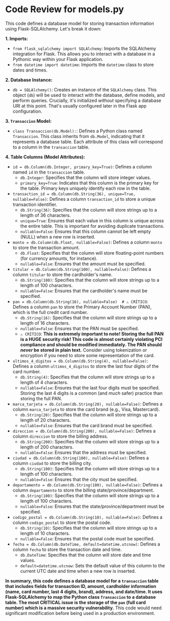 <!-- hash:8f41e00733a676de3664c15d4be0338bbbc808143dc3bfd3ff9fea0122fa2bc2 -->
# Code Review for models.py

This code defines a database model for storing transaction information using Flask-SQLAlchemy. Let's break it down:

**1. Imports:**

*   `from flask_sqlalchemy import SQLAlchemy`:  Imports the SQLAlchemy integration for Flask. This allows you to interact with a database in a Pythonic way within your Flask application.
*   `from datetime import datetime`: Imports the `datetime` class to store dates and times.

**2. Database Instance:**

*   `db = SQLAlchemy()`:  Creates an instance of the `SQLAlchemy` class. This object (`db`) will be used to interact with the database, define models, and perform queries.  Crucially, it's initialized *without* specifying a database URI at this point.  That's usually configured later in the Flask app configuration.

**3. `Transaccion` Model:**

*   `class Transaccion(db.Model):`:  Defines a Python class named `Transaccion`. This class inherits from `db.Model`, indicating that it represents a database table. Each attribute of this class will correspond to a column in the `transaccion` table.

**4. Table Columns (Model Attributes):**

*   `id = db.Column(db.Integer, primary_key=True)`:  Defines a column named `id` in the `transaccion` table.
    *   `db.Integer`: Specifies that the column will store integer values.
    *   `primary_key=True`:  Indicates that this column is the primary key for the table. Primary keys uniquely identify each row in the table.
*   `transaction_id = db.Column(db.String(36), unique=True, nullable=False)`: Defines a column `transaction_id` to store a unique transaction identifier.
    *   `db.String(36)`:  Specifies that the column will store strings up to a length of 36 characters.
    *   `unique=True`:  Ensures that each value in this column is unique across the entire table.  This is important for avoiding duplicate transactions.
    *   `nullable=False`:  Ensures that this column cannot be left empty (NULL) when a new row is inserted.
*   `monto = db.Column(db.Float, nullable=False)`: Defines a column `monto` to store the transaction amount.
    *   `db.Float`: Specifies that the column will store floating-point numbers (for currency amounts, for instance).
    *   `nullable=False`: Ensures that the amount must be specified.
*   `titular = db.Column(db.String(100), nullable=False)`: Defines a column `titular` to store the cardholder's name.
    *   `db.String(100)`: Specifies that the column will store strings up to a length of 100 characters.
    *   `nullable=False`: Ensures that the cardholder's name must be specified.
*   `pan = db.Column(db.String(16), nullable=False)  # ⚠️ CRÍTICO`: Defines a column `pan` to store the Primary Account Number (PAN), which is the full credit card number.
    *   `db.String(16)`: Specifies that the column will store strings up to a length of 16 characters.
    *   `nullable=False`: Ensures that the PAN must be specified.
    *   `⚠️ CRÍTICO`:  **This is extremely important to note!  Storing the full PAN is a HUGE security risk!  This code is almost certainly violating PCI compliance and should be modified immediately.  The PAN should *never* be stored in plain text.** Consider using tokenization or encryption if you need to store some representation of the card.
*   `ultimos_4_digitos = db.Column(db.String(4), nullable=False)`: Defines a column `ultimos_4_digitos` to store the last four digits of the card number.
    *   `db.String(4)`: Specifies that the column will store strings up to a length of 4 characters.
    *   `nullable=False`: Ensures that the last four digits must be specified. Storing the last 4 digits is a common (and *much* safer) practice than storing the full PAN.
*   `marca_tarjeta = db.Column(db.String(20), nullable=False)`: Defines a column `marca_tarjeta` to store the card brand (e.g., Visa, Mastercard).
    *   `db.String(20)`: Specifies that the column will store strings up to a length of 20 characters.
    *   `nullable=False`: Ensures that the card brand must be specified.
*   `direccion = db.Column(db.String(200), nullable=False)`: Defines a column `direccion` to store the billing address.
    *   `db.String(200)`: Specifies that the column will store strings up to a length of 200 characters.
    *   `nullable=False`: Ensures that the address must be specified.
*   `ciudad = db.Column(db.String(100), nullable=False)`: Defines a column `ciudad` to store the billing city.
    *   `db.String(100)`: Specifies that the column will store strings up to a length of 100 characters.
    *   `nullable=False`: Ensures that the city must be specified.
*   `departamento = db.Column(db.String(100), nullable=False)`: Defines a column `departamento` to store the billing state/province/department.
    *   `db.String(100)`: Specifies that the column will store strings up to a length of 100 characters.
    *   `nullable=False`: Ensures that the state/province/department must be specified.
*   `codigo_postal = db.Column(db.String(10), nullable=False)`: Defines a column `codigo_postal` to store the postal code.
    *   `db.String(10)`: Specifies that the column will store strings up to a length of 10 characters.
    *   `nullable=False`: Ensures that the postal code must be specified.
*   `fecha = db.Column(db.DateTime, default=datetime.utcnow)`: Defines a column `fecha` to store the transaction date and time.
    *   `db.DateTime`: Specifies that the column will store date and time values.
    *   `default=datetime.utcnow`:  Sets the default value of this column to the current UTC date and time when a new row is inserted.

**In summary, this code defines a database model for a `transaccion` table that includes fields for transaction ID, amount, cardholder information (name, card number, last 4 digits, brand), address, and date/time.  It uses Flask-SQLAlchemy to map the Python class `Transaccion` to a database table.  The most CRITICAL issue is the storage of the `pan` (full card number) which is a massive security vulnerability.**  This code would need significant modification before being used in a production environment.